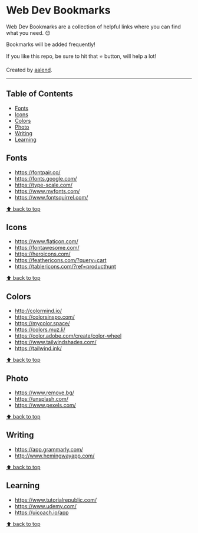 # Web Dev Bookmarks
Web Dev Bookmarks are a collection of helpful links where you can find what you need. 😊

Bookmarks will be added frequently!

If you like this repo, be sure to hit that ⭐ button, will help a lot!

Created by [aalend](https://twitter.com/aalendemirov).

---

## Table of Contents
- [Fonts](#fonts)
- [Icons](#icons)
- [Colors](#colors)
- [Photo](#photo)
- [Writing](#writing)
- [Learning](#learning)

## Fonts
- https://fontpair.co/
- https://fonts.google.com/
- https://type-scale.com/
- https://www.myfonts.com/
- https://www.fontsquirrel.com/

[⬆ back to top](#table-of-contents)

## Icons
- https://www.flaticon.com/
- https://fontawesome.com/
- https://heroicons.com/
- https://feathericons.com/?query=cart
- https://tablericons.com/?ref=producthunt

[⬆ back to top](#table-of-contents)

## Colors
- http://colormind.io/
- https://colorsinspo.com/
- https://mycolor.space/
- https://colors.muz.li/
- https://color.adobe.com/create/color-wheel
- https://www.tailwindshades.com/
- https://tailwind.ink/

[⬆ back to top](#table-of-contents)

## Photo
- https://www.remove.bg/
- https://unsplash.com/
- https://www.pexels.com/

[⬆ back to top](#table-of-contents)

## Writing
- https://app.grammarly.com/
- http://www.hemingwayapp.com/

[⬆ back to top](#table-of-contents)

## Learning
- https://www.tutorialrepublic.com/
- https://www.udemy.com/
- https://uicoach.io/app

[⬆ back to top](#table-of-contents)
